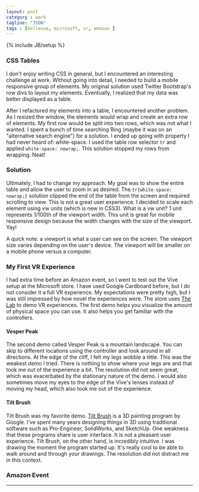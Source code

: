```yaml
---
layout: post
category : work
tagline: "JSON"
tags : [bellevue, microsoft, vr, amazon ]
---
```

{% include JB/setup %}

### CSS Tables

I don't enjoy writing CSS in general, but I encountered an interesting challenge at work. Without going into detail, I needed to build a mobile responsive group of elements. My original solution used Twitter Bootstrap's row divs to layout my elements. Eventually, I realized that my data was better displayed as a table.


After I refactored my elements into a table, I encountered another problem. As I resized the window, the elements would wrap and create an extra row of elements. My first row would be split into two rows, which was not what I wanted. I spent a bunch of time searching Bing (maybe it was on an "alternative search engine") for a solution. I ended up going with property I had never heard of: white-space. I used the table row selector `tr` and applied `white-space: nowrap;`. This solution stopped my rows from wrapping. Neat!


### Solution


Ultimately, I had to change my approach. My goal was to show the entire table and allow the user to zoom in as desired. The `tr{white-space: nowrap;}` solution clipped the end of the table from the screen and required scrolling to view. This is not a great user experience. I decided to scale each element using vw units (which is new in CSS3). What is a vw unit? 1 unit represents 1/100th of the viewport width. This unit is great for mobile responsive design because the width changes with the size of the viewport. Yay!


A quick note: a viewport is what a user can see on the screen. The viewport size varies depending on the user's device. The viewport will be smaller on a mobile phone versus a computer.


### My First VR Experience


I had extra time before an Amazon event, so I went to test out the Vive setup at the Microsoft store. I have used Google Cardboard before, but I do not consider it a full VR experience. My expectations were pretty high, but I was still impressed by how novel the experiences were. The store uses [The Lab](http://store.steampowered.com/app/450390/) to demo VR experiences. The first demo helps you visualize the amount of physical space you can use. It also helps you get familiar with the controllers. 

#### Vesper Peak

The second demo called Vesper Peak is a mountain landscape. You can skip to different locations using the controller and look around in all directions. At the edge of the cliff, I felt my legs wobble a little. This was the weakest demo I tried. There is nothing to show where your legs are and that took me out of the experience a bit. The resolution did not seem great, which was exacerbated by the stationary nature of the demo. I would also sometimes move my eyes to the edge of the Vive's lenses instead of moving my head, which also took me out of the experience.

#### Tilt Brush

Tilt Brush was my favorite demo. [Tilt Brush](https://www.tiltbrush.com/) is a 3D painting program by Google. I've spent many years designing things in 3D using traditional software such as Pro-Engineer, SolidWorks, and SketchUp. One weakness that these programs share is user interface. It is not a pleasant user experience. Tilt Brush, on the other hand, is incredibly intuitive. I was drawing the moment the program started up. It's really cool to be able to walk around and through your drawings. The resolution did not distract me in this context.

### Amazon Event



---
